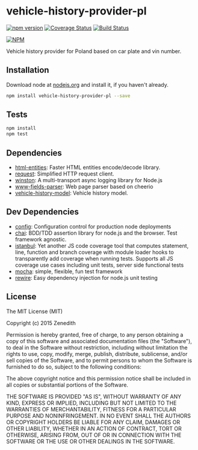 # vehicle-history-provider-pl
[![npm version](https://badge.fury.io/js/vehicle-history-provider-pl.svg)](http://badge.fury.io/js/vehicle-history-provider-pl)
[![Coverage Status](https://coveralls.io/repos/vehicle-history/npm-vehicle-history-provider-pl/badge.png?branch=parser)](https://coveralls.io/r/vehicle-history/npm-vehicle-history-provider-pl?branch=parser)
[![Build Status](https://travis-ci.org/vehicle-history/npm-vehicle-history-provider-pl.svg?branch=parser)](https://travis-ci.org/vehicle-history/npm-vehicle-history-provider-pl)

[![NPM](https://nodei.co/npm/vehicle-history-provider-pl.png?downloads=true&downloadRank=true&stars=true)](https://nodei.co/npm/vehicle-history-provider-pl/)

Vehicle history provider for Poland based on car plate and vin number.

## Installation

Download node at [nodejs.org](http://nodejs.org) and install it, if you haven't already.

```sh
npm install vehicle-history-provider-pl --save
```


## Tests

```sh
npm install
npm test
```

## Dependencies

- [html-entities](https://github.com/mdevils/node-html-entities): Faster HTML entities encode/decode library.
- [request](https://github.com/request/request): Simplified HTTP request client.
- [winston](https://github.com/flatiron/winston): A multi-transport async logging library for Node.js
- [www-fields-parser](https://github.com/Zenedith/npm-www-fields-parser): Web page parser based on cheerio
- [vehicle-history-model](https://github.com/vehicle-history/npm-vehicle-history-model): Vehicle history model.

## Dev Dependencies

- [config](https://github.com/lorenwest/node-config): Configuration control for production node deployments
- [chai](https://github.com/chaijs/chai): BDD/TDD assertion library for node.js and the browser. Test framework agnostic.
- [istanbul](https://github.com/gotwarlost/istanbul): Yet another JS code coverage tool that computes statement, line, function and branch coverage with module loader hooks to transparently add coverage when running tests. Supports all JS coverage use cases including unit tests, server side functional tests
- [mocha](https://github.com/mochajs/mocha): simple, flexible, fun test framework
- [rewire](https://github.com/jhnns/rewire): Easy dependency injection for node.js unit testing


## License
The MIT License (MIT)

Copyright (c) 2015 Zenedith

Permission is hereby granted, free of charge, to any person obtaining a copy
of this software and associated documentation files (the "Software"), to deal
in the Software without restriction, including without limitation the rights
to use, copy, modify, merge, publish, distribute, sublicense, and/or sell
copies of the Software, and to permit persons to whom the Software is
furnished to do so, subject to the following conditions:

The above copyright notice and this permission notice shall be included in all
copies or substantial portions of the Software.

THE SOFTWARE IS PROVIDED "AS IS", WITHOUT WARRANTY OF ANY KIND, EXPRESS OR
IMPLIED, INCLUDING BUT NOT LIMITED TO THE WARRANTIES OF MERCHANTABILITY,
FITNESS FOR A PARTICULAR PURPOSE AND NONINFRINGEMENT. IN NO EVENT SHALL THE
AUTHORS OR COPYRIGHT HOLDERS BE LIABLE FOR ANY CLAIM, DAMAGES OR OTHER
LIABILITY, WHETHER IN AN ACTION OF CONTRACT, TORT OR OTHERWISE, ARISING FROM,
OUT OF OR IN CONNECTION WITH THE SOFTWARE OR THE USE OR OTHER DEALINGS IN THE
SOFTWARE.